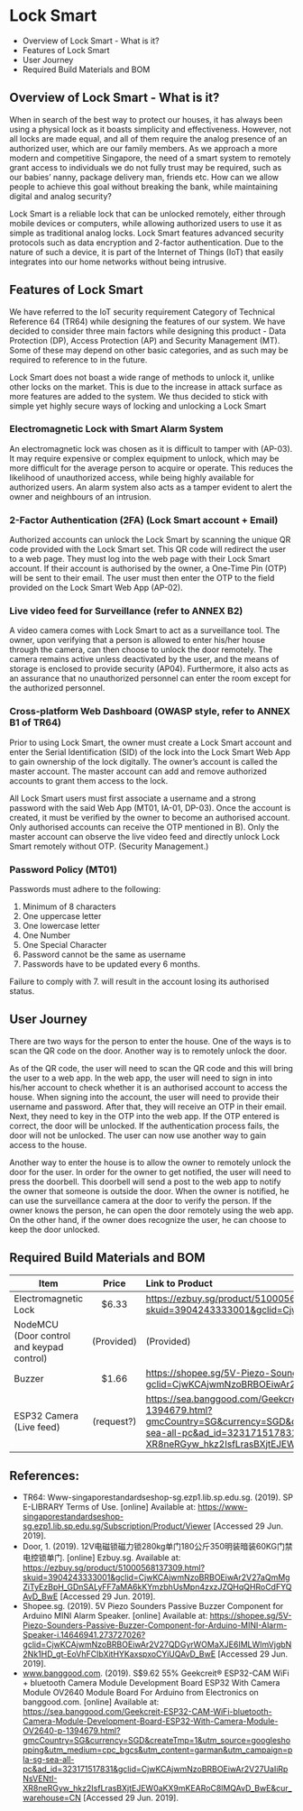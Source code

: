 # Lock Smart

- Overview of Lock Smart - What is it?
- Features of Lock Smart
- User Journey
- Required Build Materials and BOM

## Overview of Lock Smart - What is it?

When in search of the best way to protect our houses, it has always been using a physical lock as it boasts simplicity and effectiveness. However, not all locks are made equal, and all of them require the analog presence of an authorized user, which are our family members. As we approach a more modern and competitive Singapore, the need of a smart system to remotely grant access to individuals we do not fully trust may be required, such as our babies’ nanny, package delivery man, friends etc.  How can we allow people to achieve this goal without breaking the bank, while maintaining digital and analog security? 

Lock Smart is a reliable lock that can be unlocked remotely, either through mobile devices or computers, while allowing authorized users to use it as simple as traditional analog locks. Lock Smart features advanced security protocols such as data encryption and 2-factor authentication. Due to the nature of such a device, it is part of the Internet of Things (IoT) that easily integrates into our home networks without being intrusive. 

## Features of Lock Smart 
	
We have referred to the IoT security requirement Category of Technical Reference 64 (TR64) while designing the features of our system. We have decided to consider three main factors while designing this product - Data Protection (DP), Access Protection (AP) and Security Management (MT). Some of these may depend on other basic categories, and as such may be required to reference to in the future.

Lock Smart does not boast a wide range of methods to unlock it, unlike other locks on the market. This is due to the increase in attack surface as more features are added to the system. We thus decided to stick with simple yet highly secure ways of locking and unlocking a Lock Smart

### Electromagnetic Lock with Smart Alarm System

An electromagnetic lock was chosen as it is difficult to tamper with (AP-03). It may require expensive or complex equipment to unlock, which may be more difficult for the average person to acquire or operate. This reduces the likelihood of unauthorized access, while being highly available for authorized users. An alarm system also acts as a tamper evident to alert the owner and neighbours of an intrusion. 

### 2-Factor Authentication (2FA) (Lock Smart account + Email)

Authorized accounts can unlock the Lock Smart by scanning the unique QR code provided with the Lock Smart set. This QR code will redirect the user to a web page. They must log into the web page with their Lock Smart account. If their account is authorised by the owner, a One-Time Pin (OTP) will be sent to their email. The user must then enter the OTP to the field provided on the Lock Smart Web App (AP-02).

### Live video feed for Surveillance (refer to ANNEX B2)

A video camera comes with Lock Smart to act as a surveillance tool. The owner, upon verifying that a person is allowed to enter his/her house through the camera, can then choose to unlock the door remotely. The camera remains active unless deactivated by the user, and the means of storage is enclosed to provide security (AP04). Furthermore, it also acts as an assurance that no unauthorized personnel can enter the room except for the authorized personnel.

### Cross-platform Web Dashboard (OWASP style, refer to ANNEX B1 of TR64)
	
Prior to using Lock Smart, the owner must create a Lock Smart account and enter the Serial Identification (SID) of the lock into the Lock Smart Web App to gain ownership of the lock digitally. The owner’s account is called the master account. The master account can add and remove authorized accounts to grant them access to the lock.

All Lock Smart users must first associate a username and a strong password with the said Web App (MT01, IA-01, DP-03). Once the account is created, it must be verified by the owner to become an authorised account. Only authorised accounts can receive the OTP mentioned in B). Only the master account can observe the live video feed and directly unlock Lock Smart remotely without OTP. (Security Management.)

### Password Policy (MT01)

Passwords must adhere to the following:
1.	Minimum of 8 characters
2.	One uppercase letter
3.	One lowercase letter
4.	One Number
5.	One Special Character
6.	Password cannot be the same as username
7.	Passwords have to be updated every 6 months. 

Failure to comply with 7. will result in the account losing its authorised status.

## User Journey

There are two ways for the person to enter the house. One of the ways is to scan the QR code on the door. Another way is to remotely unlock the door.

As of the QR code, the user will need to scan the QR code and this will bring the user to a web app. In the web app, the user will need to sign in into his/her account to check whether it is an authorised account to access the house. When signing into the account, the user will need to provide their username and password. After that, they will receive an OTP in their email. Next, they need to key in the OTP into the web app. If the OTP entered is correct, the door will be unlocked. If the authentication process fails, the door will not be unlocked. The user can now use another way to gain access to the house.

Another way to enter the house is to allow the owner to remotely unlock the door for the user. In order for the owner to get notified, the user will need to press the doorbell. This doorbell will send a post to the web app to notify the owner that someone is outside the door. When the owner is notified, he can use the surveillance camera at the door to verify the person. If the owner knows the person, he can open the door remotely using the web app. On the other hand, if the owner does recognize the user, he can choose to keep the door unlocked.

## Required Build Materials and BOM

| Item | Price | Link to Product|
| ---- | :---: | :------------- |
| Electromagnetic Lock | $6.33 | https://ezbuy.sg/product/51000568137309.html?skuid=3904243333001&gclid=CjwKCAjwmNzoBRBOEiwAr2V27aQmMgZiTyEzBpH_GDnSALyFF7aMA6kKYmzbhUsMpn4zxzJZQHqQHRoCdFYQAvD_BwE|
| NodeMCU (Door control and keypad control) | (Provided) | (Provided) |
| Buzzer | $1.66 | https://shopee.sg/5V-Piezo-Sounders-Passive-Buzzer-Component-for-Arduino-MINI-Alarm-Speaker-i.14646941.273727026?gclid=CjwKCAjwmNzoBRBOEiwAr2V27QDGyrWOMaXJE6IMLWImVjgbN2Nk1HD_gt-EoVhFCIbXitHYKaxspxoCYiUQAvD_BwE |
| ESP32 Camera (Live feed) | (request?) | https://sea.banggood.com/Geekcreit-ESP32-CAM-WiFi-bluetooth-Camera-Module-Development-Board-ESP32-With-Camera-Module-OV2640-p-1394679.html?gmcCountry=SG&currency=SGD&createTmp=1&utm_source=googleshopping&utm_medium=cpc_bgcs&utm_content=garman&utm_campaign=pla-sg-sea-all-pc&ad_id=323171517831&gclid=CjwKCAjwmNzoBRBOEiwAr2V27UaIiRpNsVENtI-XR8neRGyw_hkz2IsfLrasBXjtEJEW0aKX9mKEARoC8lMQAvD_BwE&cur_warehouse=CN|

## References:
- TR64: Www-singaporestandardseshop-sg.ezp1.lib.sp.edu.sg. (2019). SP E-LIBRARY Terms of Use. [online] Available at: https://www-singaporestandardseshop-sg.ezp1.lib.sp.edu.sg/Subscription/Product/Viewer [Accessed 29 Jun. 2019].
- Door, 1. (2019). 12V电磁锁磁力锁280kg单门180公斤350明装暗装60KG门禁电控锁单门. [online] Ezbuy.sg. Available at: https://ezbuy.sg/product/51000568137309.html?skuid=3904243333001&gclid=CjwKCAjwmNzoBRBOEiwAr2V27aQmMgZiTyEzBpH_GDnSALyFF7aMA6kKYmzbhUsMpn4zxzJZQHqQHRoCdFYQAvD_BwE [Accessed 29 Jun. 2019].
- Shopee.sg. (2019). 5V Piezo Sounders Passive Buzzer Component for Arduino MINI Alarm Speaker. [online] Available at: https://shopee.sg/5V-Piezo-Sounders-Passive-Buzzer-Component-for-Arduino-MINI-Alarm-Speaker-i.14646941.273727026?gclid=CjwKCAjwmNzoBRBOEiwAr2V27QDGyrWOMaXJE6IMLWImVjgbN2Nk1HD_gt-EoVhFCIbXitHYKaxspxoCYiUQAvD_BwE [Accessed 29 Jun. 2019].
- www.banggood.com. (2019). S$9.62 55% Geekcreit® ESP32-CAM WiFi + bluetooth Camera Module Development Board ESP32 With Camera Module OV2640  Module Board For Arduino from Electronics on banggood.com. [online] Available at: https://sea.banggood.com/Geekcreit-ESP32-CAM-WiFi-bluetooth-Camera-Module-Development-Board-ESP32-With-Camera-Module-OV2640-p-1394679.html?gmcCountry=SG&currency=SGD&createTmp=1&utm_source=googleshopping&utm_medium=cpc_bgcs&utm_content=garman&utm_campaign=pla-sg-sea-all-pc&ad_id=323171517831&gclid=CjwKCAjwmNzoBRBOEiwAr2V27UaIiRpNsVENtI-XR8neRGyw_hkz2IsfLrasBXjtEJEW0aKX9mKEARoC8lMQAvD_BwE&cur_warehouse=CN [Accessed 29 Jun. 2019].